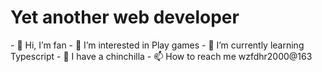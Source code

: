 <h1>Yet another web developer</h1>
- 👋 Hi, I’m fan
- 👀 I’m interested in Play games
- 🌱 I’m currently learning Typescript
- 💞️ I have a chinchilla
- 📫 How to reach me wzfdhr2000@163

<!---
fatso-fan/fatso-fan is a ✨ special ✨ repository because its `README.md` (this file) appears on your GitHub profile.
You can click the Preview link to take a look at your changes.
--->

